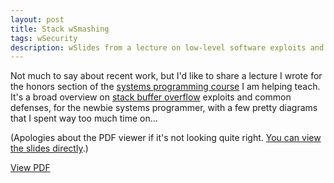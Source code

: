 ```yaml
---
layout: post
title: Stack wSmashing
tags: wSecurity
description: wSlides from a lecture on low-level software exploits and defenses
---
```


Not much to say about recent work, but I'd like to share a lecture I wrote for
the honors section of the
[systems programming course](https://cs.illinois.edu/courses/profile/CS241)
I am helping teach. It's a broad overview on
[stack buffer overflow](https://en.wikipedia.org/wiki/Stack_buffer_overflow)
exploits and common defenses, for the newbie systems programmer, with a few
pretty diagrams that I spent way too much time on...

(Apologies about the PDF viewer if it's not looking quite right. [You can view the slides directly](/static/content/stack-smashing.pdf).)

<object data="/static/content/stack-smashing.pdf#zoom=150" type="application/pdf" width="100%" height="600px">
   <p><a href="/static/content/stack-smashing.pdf">View PDF</a></p>
</object>
